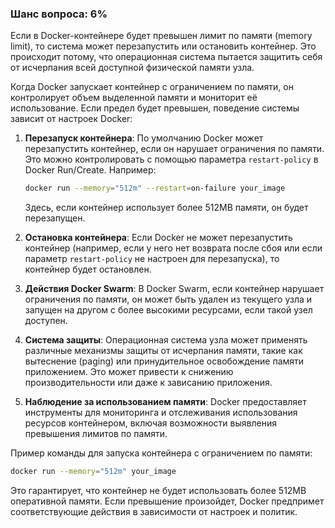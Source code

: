 ### Шанс вопроса: 6%

Если в Docker-контейнере будет превышен лимит по памяти (memory limit), то система может перезапустить или остановить контейнер. Это происходит потому, что операционная система пытается защитить себя от исчерпания всей доступной физической памяти узла.

Когда Docker запускает контейнер с ограничением по памяти, он контролирует объем выделенной памяти и мониторит её использование. Если предел будет превышен, поведение системы зависит от настроек Docker:

1. **Перезапуск контейнера**: По умолчанию Docker может перезапустить контейнер, если он нарушает ограничения по памяти. Это можно контролировать с помощью параметра `restart-policy` в Docker Run/Create. Например:
   ```sh
   docker run --memory="512m" --restart=on-failure your_image
   ```
   Здесь, если контейнер использует более 512MB памяти, он будет перезапущен.

2. **Остановка контейнера**: Если Docker не может перезапустить контейнер (например, если у него нет возврата после сбоя или если параметр `restart-policy` не настроен для перезапуска), то контейнер будет остановлен.

3. **Действия Docker Swarm**: В Docker Swarm, если контейнер нарушает ограничения по памяти, он может быть удален из текущего узла и запущен на другом с более высокими ресурсами, если такой узел доступен.

4. **Система защиты**: Операционная система узла может применять различные механизмы защиты от исчерпания памяти, такие как вытеснение (paging) или принудительное освобождение памяти приложением. Это может привести к снижению производительности или даже к зависанию приложения.

5. **Наблюдение за использованием памяти**: Docker предоставляет инструменты для мониторинга и отслеживания использования ресурсов контейнером, включая возможности выявления превышения лимитов по памяти.

Пример команды для запуска контейнера с ограничением по памяти:
```sh
docker run --memory="512m" your_image
```
Это гарантирует, что контейнер не будет использовать более 512MB оперативной памяти. Если превышение произойдет, Docker предпримет соответствующие действия в зависимости от настроек и политик.